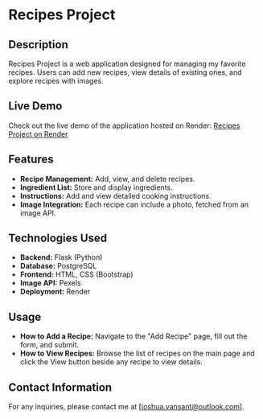 # Recipes Project

## Description
Recipes Project is a web application designed for managing my favorite recipes. Users can add new recipes, view details of existing ones, and explore recipes with images.

## Live Demo
Check out the live demo of the application hosted on Render: [Recipes Project on Render](https://recipe-project-ajgm.onrender.com/)

## Features
- **Recipe Management:** Add, view, and delete recipes.
- **Ingredient List:** Store and display ingredients.
- **Instructions:** Add and view detailed cooking instructions.
- **Image Integration:** Each recipe can include a photo, fetched from an image API.

## Technologies Used
- **Backend:** Flask (Python)
- **Database:** PostgreSQL
- **Frontend:** HTML, CSS (Bootstrap)
- **Image API:** Pexels
- **Deployment:** Render


## Usage
- **How to Add a Recipe:** Navigate to the "Add Recipe" page, fill out the form, and submit.
- **How to View Recipes:** Browse the list of recipes on the main page and click the View button beside any recipe to view details.


## Contact Information
For any inquiries, please contact me at [joshua.vansant@outlook.com].
